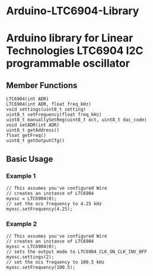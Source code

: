 Arduino-LTC6904-Library
=======================

# Arduino library for Linear Technologies LTC6904 I2C programmable oscillator

## Member Functions

```
LTC6904(int ADR)
LTC6904(int ADR, float freq_kHz)
void settings(uint8_t setting)
uint8_t setFrequency(float freq_kHz)
uint8_t manuallySetReg(uint8_t oct, uint8_t dac_code)
void setADR(int ADR)
uint8_t getAddress()
float getFreq()
uint8_t getOutputCfg()
```

## Basic Usage
### Example 1
```
// This assumes you've configured Wire
// creates an instance of LTC6904
myosc = LTC6904(0);
// set the ocs frequency to 4.25 kHz
myosc.setFrequency(4.25); 
```

### Example 2
```
// This assumes you've configured Wire
// creates an instance of LTC6904
myosc = LTC6904(0);
// sets the output mode to LTC6904_CLK_ON_CLK_INV_OFF
myosc.settings(2);
// set the ocs frequency to 100.5 kHz
myosc.setFrequency(100.5); 
```


